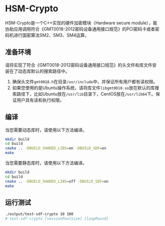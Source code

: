 # HSM-Crypto
HSM-Crypto是一个C++实现的硬件加密模块（Hardware secure module），能协助应用调用符合《GMT0018-2012密码设备通用接口规范》的PCI密码卡或者密码机进行国密算法SM2、SM3、SM4运算。

## 准备环境
请将实现了符合《GMT0018-2012密码设备通用接口规范》的头文件和库文件安装在了动态库默认的搜索路径中。
1. 确保头文件``gmt0018.h``在目录``/usr/include``中，并保证所有用户都有读权限。
2. 如果您使用的是Ubuntu操作系统，请将库文件``libgmt0018.so``放在默认的库搜索路径下，比如Ubuntu放在``/usr/lib``目录下，CentOS放在``/usr/lib64``下。保证用户具有读和执行权限。

## 编译
当您需要动态库时，请使用以下方法编译。
```bash
mkdir build
cd build
cmake .. -DBUILD_SHARED_LIBS=on -DBUILD_SDF=on 
make
```

当您需要静态库时，请使用以下方法编译。
```bash
mkdir build
cd build
cmake .. -DBUILD_SHARED_LIBS=off -DBUILD_SDF=on
make
```
## 运行测试

```bash
./output/test-sdf-crypto 10 100
# test-sdf-crypto [sessionPoolSize] [loopRound]
```
